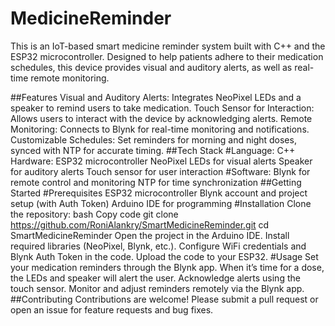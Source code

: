 # MedicineReminder
This is an IoT-based smart medicine reminder system built with C++ and the ESP32 microcontroller. Designed to help patients adhere to their medication schedules, this device provides visual and auditory alerts, as well as real-time remote monitoring.

##Features
Visual and Auditory Alerts: Integrates NeoPixel LEDs and a speaker to remind users to take medication.
Touch Sensor for Interaction: Allows users to interact with the device by acknowledging alerts.
Remote Monitoring: Connects to Blynk for real-time monitoring and notifications.
Customizable Schedules: Set reminders for morning and night doses, synced with NTP for accurate timing.
##Tech Stack
#Language: C++
Hardware:
ESP32 microcontroller
NeoPixel LEDs for visual alerts
Speaker for auditory alerts
Touch sensor for user interaction
#Software:
Blynk for remote control and monitoring
NTP for time synchronization
##Getting Started
#Prerequisites
ESP32 microcontroller
Blynk account and project setup (with Auth Token)
Arduino IDE for programming
#Installation
Clone the repository:
bash
Copy code
git clone https://github.com/RoniAlankry/SmartMedicineReminder.git
cd SmartMedicineReminder
Open the project in the Arduino IDE.
Install required libraries (NeoPixel, Blynk, etc.).
Configure WiFi credentials and Blynk Auth Token in the code.
Upload the code to your ESP32.
#Usage
Set your medication reminders through the Blynk app.
When it’s time for a dose, the LEDs and speaker will alert the user.
Acknowledge alerts using the touch sensor.
Monitor and adjust reminders remotely via the Blynk app.
##Contributing
Contributions are welcome! Please submit a pull request or open an issue for feature requests and bug fixes.
